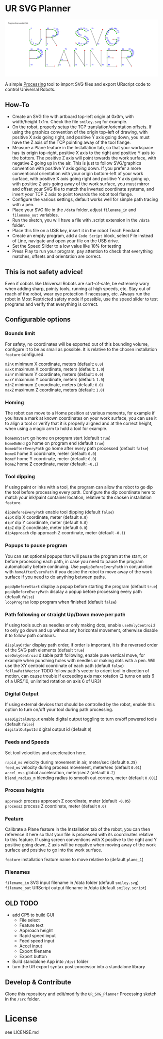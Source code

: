 # UR SVG Planner

![UR SVG Planner image](cover.png)  

A simple [Processing](https://processing.org/) tool to import SVG files and export URscript code to control Universal Robots.

## How-To

- Create an SVG file with artboard top-left origin at 0x0m, with width/height 1x1m. Check the file `smiley.svg` for example.
- On the robot, properly setup the TCP translation/orientation offsets. If using the graphics convention of the origin top-left of drawing, with positive X axis going right, and positive Y axis going down, you must have the Z axis of the TCP pointing away of the tool flange.
- Measure a Plane feature in the Installation tab, so that your workspace has its origin top-right, positive X axis to the right and positive Y axis to the bottom. The positive Z axis will point towards the work surface, with negative Z going up in the air. This is just to follow SVG/graphics convention with positive Y axis going down. If you prefer a more conventional orientation with your origin bottom-left of your work surface, with positive X axis going right and positive Y axis going up, with positive Z axis going away of the work surface, you must mirror and offset your SVG file to match the inverted coordinate systems, and invert your TCP Z axis to point towards the robot tool flange.
- Configure the various settings, default works well for simple path tracing with a pen.
- Place your SVG file in the `/data` folder, adjust `filename_in` and `filename_out` variables.
- Run the sketch, you will have a file with .script extension in the `/data` folder.
- Place this file on a USB key, insert it in the robot Teach Pendant.
- Create an empty program, add a `Code Script` block, select File instead of Line, navigate and open your file on the USB drive.
- Set the Speed Slider to a low value like 10% for testing
- Press Play to run your program, pay attention to check that everything matches, offsets and orientation are correct.

## This is not safety advice!

Even if cobots like Universal Robots are sort-of-safe, be extremely wary when adding sharp, pointy tools, running at high speeds, etc. Stay out of reach of the robot, wear eye protection if necessary, etc. Always run the robot in Most Restricted safety mode if possible, use the speed slider to test programs and verify that everything is correct.

## Configurable options

### Bounds limit

For safety, no coordinates will be exported out of this bounding volume, configure it to be as small as possible. It is relative to the chosen installation `feature` configured.

`minX` minimum X coordinate, meters (default: `0.0`)  
`maxX` maximum X coordinate, meters (default: `1.0`)  
`minY` minimum Y coordinate, meters (default: `0.0`)  
`maxY` maximum Y coordinate, meters (default: `1.0`)  
`minZ` minimum Z coordinate, meters (default: `0.0`)  
`maxZ` maximum Z coordinate, meters (default: `1.0`)

### Homing

The robot can move to a Home position at various moments, for example if you have a mark at known coordinates on your work surface, you can use it to align a tool or verify that it is properly aligned and at the correct height, when using a magic arm to hold a tool for example.

`homeOnStart` go home on program start (default `true`)  
`homeOnEnd` go home on program end (default `true`)  
`homeAfterEveryPath` go home after every path processed (default `false`)  
`homeX` home X coordinate, meter (default: `0.0`)  
`homeY` home Y coordinate, meter (default: `0.0`)  
`homeZ` home Z coordinate, meter (default: `-0.1`)

### Tool dipping

If using paint or inks with a tool, the program can allow the robot to go dip the tool before processing every path. Configure the dip coordinate here to match your ink/paint container location, relative to the chosen installation `feature`.

`dipBeforeEveryPath` enable tool dipping (default `false`)  
`dipX` dip X coordinate, meter (default `0.0`)  
`dipY` dip Y coordinate, meter (default `0.0`)  
`dipZ` dip Z coordinate, meter (default `0.0`)  
`dipApproach` dip approach Z coordinate, meter (default `-0.1`)

### Popups to pause program

You can set optional popups that will pause the program at the start, or before processing each path, in case you need to pause the program automatically before continuing. Use `popUpBeforeEveryPath` in conjunction with `homeAfterEveryPath` if you desire the robot to move away of the work surface if you need to do anything between paths.

`popUpBeforeStart` display a popup before starting the program (default `true`)  
`popUpBeforeEveryPath` display a popup before processing every path (default `false`)  
`loopProgram` loop program when finished (default `false`)

### Path following or straight Up/Down move per path

If using tools such as needles or only making dots, enable `useOnlyCentroid` to only go down and up without any horizontal movement, otherwise disable it to follow path contours.

`displayOrder` display path order, if order is important, it is the reversed order of the SVG path elements (default `true`)  
`useOnlyCentroid` disable path following, enable pure vertical move, for example when punching holes with needles or making dots with a pen. Will use the XY centroid coordinate of each path (default `false`)  
`followPathVector` TODO follow path's vector to orient tool in direction of motion, can cause trouble if exceeding axis max rotation (2 turns on axis 6 of a UR5/10, unlimited rotation on axis 6 of UR3)

### Digital Output

If using external devices that should be controlled by the robot, enable this option to turn on/off your tool during path processing.

`useDigitalOutput` enable digital output toggling to turn on/off powered tools (default `false`)  
`digitalOutputId` digital output id (default `0`)

### Feeds and Speeds

Set tool velocities and acceleration here.

`rapid_ms` velocity during movement in air, meter/sec (default `0.25`)  
`feed_ms` velocity during process movement, meter/sec (default `0.01`)  
`accel_mss` global acceleration, meter/sec2 (default `0.2`)  
`blend_radius_m` blending radius to smooth out corners, meter (default `0.001`)

### Process heights
`approach` process approach Z coordinate, meter (default `-0.05`)  
`processZ` process Z coordinate, meter (default `0.0`)

### Feature

Calibrate a Plane feature in the Installation tab of the robot, you can then reference it here so that your file is processed with its coordinates relative to this feature. If using screen conventions with X positive to the right and Y positive going down, Z axis will be negative when moving away of the work surface and positive to go into the work surface.

`feature` installation feature name to move relative to (default `plane_1`)

### Filenames
`filename_in` SVG input filename in /data folder (default `smiley.svg`)  
`filename_out` URScript output filename in /data (default `smiley.script`)


## OLD TODO

- add CP5 to build GUI
  - File select
  - Feature text
  - Approach height
  - Rapid speed input
  - Feed speed input
  - Accel input
  - Export filename
  - Export button
- Build standalone App into `/dist` folder
- turn the UR export syntax post-processor into a standalone library

## Develop & Contribute

Clone this repository and edit/modify the `UR_SVG_Planner` Processing sketch in the `/src` folder.

# License

see LICENSE.md
